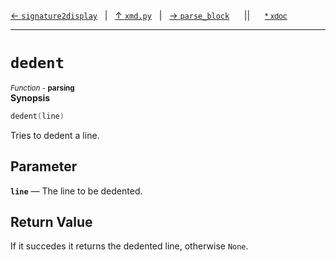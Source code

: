 [&#8592; `signature2display`](xmd.py--signature2display.md)&nbsp;&nbsp;&nbsp;|&nbsp;&nbsp;&nbsp;[&#8593; `xmd.py`](xmd.py.md)&nbsp;&nbsp;&nbsp;|&nbsp;&nbsp;&nbsp;[&#8594; `parse_block`](xmd.py--parse_block.md)&nbsp;&nbsp;&nbsp;&nbsp;&nbsp;&nbsp;||&nbsp;&nbsp;&nbsp;&nbsp;&nbsp;&nbsp;<small>[\* xdoc](../xdoc/xmd.py.xmd#L169)</small>
***

# `dedent`
<small>*Function* - **parsing**</small>  
**Synopsis**

```cpp
dedent(line)
```

Tries to dedent a line.


## Parameter
**`line`** &#8213; The line to be dedented.  
## Return Value

If it succedes it returns the dedented line, otherwise `None`.


